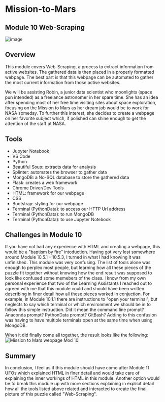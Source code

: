 # Mission-to-Mars
## Module 10 Web-Scraping

![image](https://user-images.githubusercontent.com/99851509/172485332-71841430-c32c-45fb-8ce9-4737a79f914a.png)

## Overview
This module covers Web-Scraping, a process to extract information from active websites.  The gathered data is then placed in a properly formatted webpage.  The best part is that this webpage can be automated to gather the most current information from those active websites.

We will be assisting Robin, a junior data scientist who moonlights (space pun intended) as a freelance astronomer in her spare time.  She has an idea after spending most of her free time visiting sites about space exploration, focusing on the Mission to Mars as her dream job would be to work for NASA someday.  To further this interest, she decides to create a webpage on her favorite subject which, if polished can shine enough to get the attention of the staff at NASA.

## Tools
* Jupyter Notebook
* VS Code
* Python
* Beautiful Soup: extracts data for analysis
* Splinter: automates the browser to gather data
* MongoDB: a No-SQL database to store the gathered data
* Flask: creates a web framework
* Chrome Driver/Dev Tools
* HTML: framework for our webpage
* CSS
* Bootstrap: styling for our webpage
* Terminal (PythonData): to access our HTTP Url address
* Terminal (PythonData): to run MongoDB
* Terminal (PythonData): to use Jupyter Notebook

## Challenges in Module 10
If you have not had any experience with HTML and creating a webpage, this would be a "baptism by fire" intoduction.  Having got very lost somewhere around Module 10.5.1 - 10.5.3, I turned in what I had knowing it was unfinished.  This module was very confusing.  The list of tools alone was enough to perplex most people, but learning how all these pieces of the puzzle fit together without knowing how the end result was supposed to look like confused some memebers of the class.  I know from my own personal experience that two of the Learning Assistants I reached out to agreed with me that this module could and should have been written describing in finer detail how all these pieces worked in conjuction.  For example, in Module 10.1.1 there are instructions to "open your terminal", but neglects to say which terminal or which environment we should be in to follow this simple instruction.  Did it mean the command line prompt?  Anaconda prompt?  PythonData prompt?  GitBash?  Adding to this confusion was having to have multiple terminals open at the same time when using MongoDB.

When it did finally come all together, the result looks like the following:
![Mission to Mars webpage Mod 10](https://user-images.githubusercontent.com/99851509/172508344-5f08f672-e7fe-4920-8408-ae66f3c5f554.png)

## Summary
In conclusion, I feel as if this module should have come after Module 11 UFOs which explained HTML in finer detail and would take care of explaining the inner workings of HTML in this module.  Another option would be to break this module up with more sections explaining in explicit detail how all the tools listed above related and interacted to create the final picture of this puzzle called "Web-Scraping".
